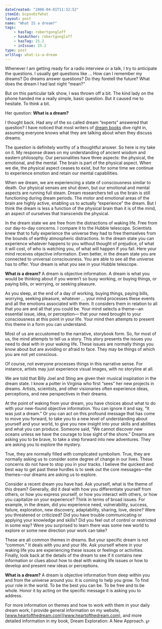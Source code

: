 ```yaml
---
dateCreated: "2006-04-01T11:32:52"
itemId: bcpov6zfwhat
layout: post
name: "What IS a dream?"
tags:
    - hasTag: robertgongloff
    - hasAuthor: robertgongloff
    - hasTag: 25.2
    - inIssue: 25.2
type: post
urlSlug: what-is-a-dream
---
```


Whenever I am getting ready for a radio interview or a talk, I try to anticipate the questions. I usually get questions like … How can I remember my dreams? Do dreams answer questions? Do they foretell the future? What does the dream I had last night “mean?”

But on this particular talk show, I was thrown off a bit. The kind lady on the phone handed me a really simple, basic question. But it caused me to hesitate. To think a bit.

Her question: **What is a dream?**

I thought back. Had any of the so called dream “experts” answered that question? I have noticed that most writers of [dream books](../topic~dream-books) dive right in, assuming everyone knows what they are talking about when they discuss dreams.

The question is definitely worthy of a thoughtful answer. So here is my take on it. My response draws on my understanding of ancient wisdom and eastern philosophy. Our personalities have three aspects: the physical, the emotional, and the mental. The brain is part of the physical aspect. When we die, the physical aspect ceases to exist, but for some time we continue to experience emotion and retain our mental capabilities.

When we dream, we are experiencing a state of consciousness similar to death. Our physical senses are shut down, but our emotional and mental aspects are running full steam. Dream researchers tell us the brain is still functioning during dream periods. The motor and emotional areas of the brain are highly active, enabling us to actually “experience” the dream. But I think the dream is less a function of the physical brain than it is of the mind, an aspect of ourselves that transcends the physical.

In the dream state we are free from the distractions of waking life. Free from our day-to-day concerns. I compare it to the Hubble telescope. Scientists knew that to fully experience the universe they had to free themselves from the bounds of earthly atmospheric distractions. In the dream state you can experience whatever happens to you without thought of prejudice, of what it will cost, of who is watching you, of what will happen if you fail. Here your mind receives objective information. Even better, in the dream state you are connected to universal consciousness. You are able to see all the universe has to offer. Your dream is what you see in your Hubble telescope.

**What _is_ a dream?** A dream is objective information. A dream is what you would be thinking about if you weren’t so busy working, or buying things, or paying bills, or worrying, or seeking pleasure.

As you sleep, at the end of a day of working, buying things, paying bills, worrying, seeking pleasure, whatever … your mind processes these events and all the emotions associated with them. It considers them in relation to all that you are and all that you could be. Your mind selects a theme—an essential issue, idea, or perception— that your need brought to your consciousness at this point in your life. Your mind then attempts to present this theme in a form you can understand.

Most of us are accustomed to the narrative, storybook form. So, for most of us, the mind attempts to tell us a story. This story presents the issues you need to deal with in your waking life. These issues are normally things you know about but are avoiding or afraid to face. They may be things of which you are not yet conscious.

Of course, not everyone processes things in this narrative sense. For instance, artists may just experience visual images, with no storyline at all.

We are told that Billy Joel and Sting are given their musical inspiration in the dream state. I know a potter in Virginia who first “sees” her new projects in dreams. Artists, scientists, and other visionaries often experience ideas, perceptions, and new perspectives in their dreams.

At the point of waking from your dream, you have choices about what to do with your new-found objective information. You can ignore it and say, “It was just a dream.” Or you can act on this profound message that has come to move you forward, to take you to a new level of understanding about yourself and your world, to give you new insight into your skills and abilities and what you can produce. Someone said, “We cannot discover new oceans unless we have the courage to lose sight of the shore.” Dreams are asking you to be brave, to take a step forward into new adventures. They are asking you to explore the mystery.

True, they are normally filled with complicated symbolism. True, they are normally asking us to consider some degree of change in our lives. These concerns do not have to stop you in your tracks. I believe the quickest and best way to get past these hurdles is to seek out the core messages—the themes—our dreams are asking us to explore.

Consider a recent dream you have had. Ask yourself, what is the theme of this dream? Generally, did it deal with how you differentiate yourself from others, or how you express yourself, or how you interact with others, or how you capitalize on your experience? Think in terms of broad issues. For example, in the dream, did you experience need, vulnerability, success, failure, exploration, new discovery, adaptability, sharing, love, desire? Were you threatened or criticized? Did you have trouble communicating or applying your knowledge and skills? Did you feel out of control or restricted in some way? Were you surprised to learn there was some new world to explore or some new direction your work can take?

These are all common themes in dreams. But your specific dream is not “common.” It deals with you and your life. Ask yourself where in your waking life you are experiencing these issues or feelings or activities. Finally, look back at the details of the dream to see if it contains new information or clues about how to deal with waking life issues or how to develop and present new ideas or perceptions.

**What is a dream?** A dream is objective information from deep within you and from the universe around you. It is coming to help you grow. To find your role in the world. To be the best you can be. To be free and to be whole. Honor it by acting on the specific message it is asking you to address.

For more information on themes and how to work with them in your daily dream work, I provide general information on my website, [www.heartofthedream.com](www.heartofthedream.com), and more detailed information in my book, Dream Exploration: A New Approach. ℘
